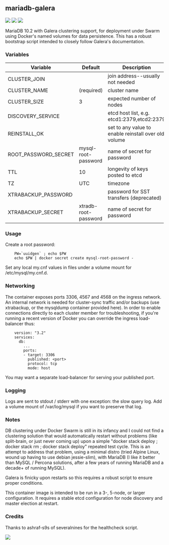 ## mariadb-galera
[![](https://images.microbadger.com/badges/version/instantlinux/mariadb-galera.svg)](https://microbadger.com/images/instantlinux/mariadb-galera "Version badge") [![](https://images.microbadger.com/badges/image/instantlinux/mariadb-galera.svg)](https://microbadger.com/images/instantlinux/mariadb-galera "Image badge") [![](https://images.microbadger.com/badges/commit/instantlinux/mariadb-galera.svg)](https://microbadger.com/images/instantlinux/mariadb-galera "Commit badge")

MariaDB 10.2 with Galera clustering support, for deployment under
Swarm using Docker's named volumes for data persistence. This has a
robust bootstrap script intended to closely follow Galera's
documentation.

### Variables

| Variable | Default | Description |
| -------- | ------- | ----------- |
| CLUSTER_JOIN | | join address--usually not needed |
| CLUSTER_NAME | (required) | cluster name |
| CLUSTER_SIZE | 3 | expected number of nodes |
| DISCOVERY_SERVICE | | etcd host list, e.g. etcd1:2379,etcd2:2379 |
| REINSTALL_OK | | set to any value to enable reinstall over old volume |
| ROOT_PASSWORD_SECRET | mysql-root-password | name of secret for password |
| TTL | 10 | longevity of keys posted to etcd |
| TZ | UTC | timezone |
| XTRABACKUP_PASSWORD | | password for SST transfers (deprecated) |
| XTRABACKUP_SECRET | xtradb-root-password | name of secret for password |

### Usage

Create a root password:
~~~
    PW=`uuidgen` ; echo $PW
    echo $PW | docker secret create mysql-root-password -
~~~
Set any local my.cnf values in files under a volume mount for
/etc/mysql/my.cnf.d.

### Networking

The container exposes ports 3306, 4567 and 4568 on the ingress network. An
internal network is needed for cluster-sync traffic and/or backups (use
xtrabackup, or the mysqldump container provided here). In order to enable
connections directly to each cluster member for troubleshooting, if you're
running a recent version of Docker you can override the ingress
load-balancer thus:

~~~
    version: "3.2"
    services:
      db:
        ...
        ports:
        - target: 3306
          published: <port>
          protocol: tcp
          mode: host
~~~
You may want a separate load-balancer for serving your published port.

### Logging

Logs are sent to stdout / stderr with one exception: the slow query
log. Add a volume mount of /var/log/mysql if you want to preserve
that log.

### Notes
DB clustering under Docker Swarm is still in its infancy and I could
not find a clustering solution that would automatically restart
without problems (like split-brain, or just never coming up) upon a
simple "docker stack deploy ; docker stack rm ; docker stack deploy"
repeated test cycle. This is an attempt to address that problem, using
a minimal distro (tried Alpine Linux, wound up having to use debian
jessie-slim), with MariaDB (I like it better than MySQL / Percona
solutions, after a few years of running MariaDB and a decade+ of
running MySQL).

Galera is finicky upon restarts so this requires a robust script to ensure
proper conditions.

This container image is intended to be run in a 3-, 5-node, or larger
configuration.  It requires a stable etcd configuration for node
discovery and master election at restart.

### Credits

Thanks to ashraf-s9s of severalnines for the healthcheck script.

[![](https://images.microbadger.com/badges/license/instantlinux/mariadb-galera.svg)](https://microbadger.com/images/instantlinux/mariadb-galera "License badge")
